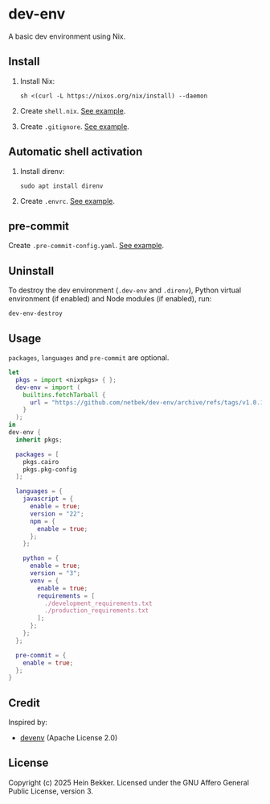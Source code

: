 # dev-env

A basic dev environment using Nix.

## Install

1. Install Nix:

    ```shell
    sh <(curl -L https://nixos.org/nix/install) --daemon
    ```

2. Create `shell.nix`. [See example](#usage).

3. Create `.gitignore`. [See example](.gitignore).

## Automatic shell activation

1. Install direnv:

    ```shell
    sudo apt install direnv
    ```

2. Create `.envrc`. [See example](.envrc).

## pre-commit

Create `.pre-commit-config.yaml`. [See example](.pre-commit-config.yaml).

## Uninstall

To destroy the dev environment (`.dev-env` and `.direnv`), Python virtual environment (if enabled) and Node modules (if enabled), run:

```shell
dev-env-destroy
```

## Usage

`packages`, `languages` and `pre-commit` are optional.

```nix
let
  pkgs = import <nixpkgs> { };
  dev-env = import (
    builtins.fetchTarball {
      url = "https://github.com/netbek/dev-env/archive/refs/tags/v1.0.1.tar.gz";
    }
  );
in
dev-env {
  inherit pkgs;

  packages = [
    pkgs.cairo
    pkgs.pkg-config
  ];

  languages = {
    javascript = {
      enable = true;
      version = "22";
      npm = {
        enable = true;
      };
    };

    python = {
      enable = true;
      version = "3";
      venv = {
        enable = true;
        requirements = [
          ./development_requirements.txt
          ./production_requirements.txt
        ];
      };
    };
  };

  pre-commit = {
    enable = true;
  };
}
```

## Credit

Inspired by:

- [devenv](https://github.com/cachix/devenv) (Apache License 2.0)

## License

Copyright (c) 2025 Hein Bekker. Licensed under the GNU Affero General Public License, version 3.

